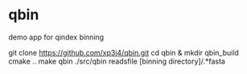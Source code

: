 # qbin
demo app for qindex binning

git clone https://github.com/xp3i4/qbin.git
cd qbin & mkdir qbin_build
cmake ..
make qbin
./src/qbin readsfile [binning directory]/.\*fasta
